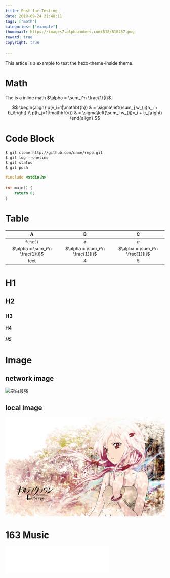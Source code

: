 ```yaml
---
title: Post for Testing
date: 2019-09-24 21:48:11
tags: ["math"]
categories: ["example"]
thumbnail: https://images7.alphacoders.com/818/818437.png
reward: true
copyright: true

---
```




This artice is a example to test the hexo-theme-inside theme.

# Math

The is a inline math $\alpha = \sum_i^n \frac{1}{i}$.

$$
\begin{align}
    p(v_i=1|\mathbf{h}) & = \sigma\left(\sum_j w_{ij}h_j + b_i\right) \\
    p(h_j=1|\mathbf{v}) & = \sigma\left(\sum_i w_{ij}v_i + c_j\right)
\end{align}
$$


<!--more-->



# Code Block

```shell
$ git clone http://github.com/name/repo.git
$ git log --oneline
$ git status
$ git push
```

``` c++ temp.cpp /url/to/file
#include <stdio.h>

int main() {
    return 0;
}
```

# Table

| A                               | B     | C    |
| :-------------------------------: | :-----: | :----: |
| `func()`                        | **a** | *a*  |
| $\alpha = \sum_i^n \frac{1}{i}$ | $\alpha = \sum_i^n \frac{1}{i}$     | $\alpha = \sum_i^n \frac{1}{i}$    |
| text | 4     | 5    |

# H1

## H2

### H3

#### H4

##### H5

# Image

## network image

![](https://images7.alphacoders.com/818/818437.png "空白最强")

## local image

![Guilty_Crown10](post-for-test/Guilty_Crown10.jpg)

# 163 Music

<iframe frameborder="no" border="0" marginwidth="0" marginheight="0" width=330 height=86 src="//music.163.com/outchain/player?type=2&id=516372272&auto=1&height=66"></iframe>

